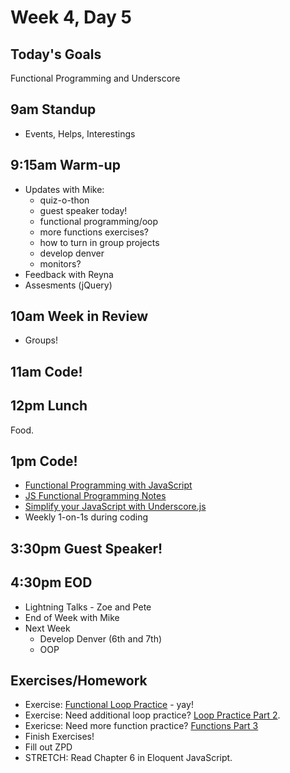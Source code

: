 # Week 4, Day 5

## Today's Goals

Functional Programming and Underscore

## 9am Standup

- Events, Helps, Interestings

## 9:15am Warm-up

- Updates with Mike:
  - quiz-o-thon
  - guest speaker today!
  - functional programming/oop
  - more functions exercises?
  - how to turn in group projects
  - develop denver
  - monitors?
- Feedback with Reyna
- Assesments (jQuery)

## 10am Week in Review

- Groups!

## 11am Code!

## 12pm Lunch

Food.

## 1pm Code!

- [Functional Programming with JavaScript](http://jhusain.github.io/learnrx/)
- [JS Functional Programming Notes](https://github.com/gSchool/g11-course-curriculum/tree/master/week04/04_lectures/js-functional-programming)
- [Simplify your JavaScript with Underscore.js](http://singlebrook.com/blog/simplify-your-javascript-with-underscorejs)
- Weekly 1-on-1s during coding

## 3:30pm Guest Speaker!

## 4:30pm EOD

- Lightning Talks - Zoe and Pete
- End of Week with Mike
- Next Week
  - Develop Denver (6th and 7th)
  - OOP

## Exercises/Homework

- Exercise: [Functional Loop Practice](https://github.com/gSchool/g11-course-curriculum/tree/master/week04/04_exercises/js-loops-part3) - yay!
- Exercise: Need additional loop practice? [Loop Practice Part 2](https://github.com/gSchool/g11-course-curriculum/tree/master/week04/04_exercises/js-loops-part2).
- Exericse: Need more function practice? [Functions Part 3](https://github.com/gSchool/g11-course-curriculum/tree/master/week04/04_exercises/js-functions-part3)
- Finish Exercises!
- Fill out ZPD
- STRETCH: Read Chapter 6 in Eloquent JavaScript.
